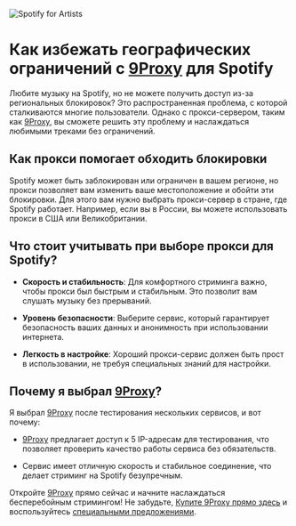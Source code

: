 ![Spotify for Artists](https://imusician.imgix.net/images/What-is-Spotify-for-Artists__meta.jpg?auto=compress&w=800&h=418&fit=crop)
# Как избежать географических ограничений с [9Proxy](https://9proxy.com/?utm_source=Web2.0&utm_medium=Github&utm_id=grace02) для Spotify

Любите музыку на Spotify, но не можете получить доступ из-за региональных блокировок? Это распространенная проблема, с которой сталкиваются многие пользователи. Однако с прокси-сервером, таким как [9Proxy](https://9proxy.com/?utm_source=Web2.0&utm_medium=Github&utm_id=grace02), вы сможете решить эту проблему и наслаждаться любимыми треками без ограничений.

## Как прокси помогает обходить блокировки

Spotify может быть заблокирован или ограничен в вашем регионе, но прокси позволяет вам изменить ваше местоположение и обойти эти блокировки. Для этого вам нужно выбрать прокси-сервер в стране, где Spotify работает. Например, если вы в России, вы можете использовать прокси в США или Великобритании.

## Что стоит учитывать при выборе прокси для Spotify?

- **Скорость и стабильность**: Для комфортного стриминга важно, чтобы прокси был быстрым и стабильным. Это позволит вам слушать музыку без прерываний.

- **Уровень безопасности**: Выберите сервис, который гарантирует безопасность ваших данных и анонимность при использовании интернета.

- **Легкость в настройке**: Хороший прокси-сервис должен быть прост в использовании, не требуя специальных знаний для настройки.

## Почему я выбрал [9Proxy](https://9proxy.com/?utm_source=Web2.0&utm_medium=Github&utm_id=grace02)?

Я выбрал [9Proxy](https://9proxy.com/?utm_source=Web2.0&utm_medium=Github&utm_id=grace02) после тестирования нескольких сервисов, и вот почему:

- [9Proxy](https://9proxy.com/?utm_source=Web2.0&utm_medium=Github&utm_id=grace02) предлагает доступ к 5 IP-адресам для тестирования, что позволяет проверить качество работы сервиса без обязательств.

- Сервис имеет отличную скорость и стабильное соединение, что делает стриминг на Spotify безупречным.

Откройте [9Proxy](https://9proxy.com/?utm_source=Web2.0&utm_medium=Github&utm_id=grace02) прямо сейчас и начните наслаждаться бесперебойным стримингом! Не забудьте, [Купите 9Proxy прямо здесь](https://9proxy.com/pricing?utm_source=Web2.0&utm_medium=Github&utm_id=grace02) и воспользуйтесь [специальными предложениями](https://9proxy.com/pricing?utm_source=Web2.0&utm_medium=Github&utm_id=grace02).
